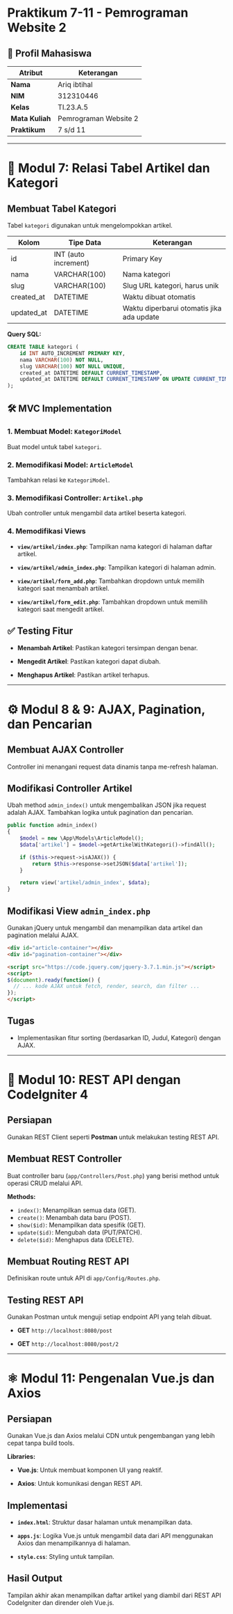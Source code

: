 # Praktikum 7-11 - Pemrograman Website 2

## 👤 Profil Mahasiswa

| Atribut | Keterangan |
| --- | --- |
| **Nama** | Ariq ibtihal |
| **NIM** | 312310446 |
| **Kelas** | TI.23.A.5 |
| **Mata Kuliah** | Pemrograman Website 2 |
| **Praktikum** | 7 s/d 11 |

---

# 🧱 Modul 7: Relasi Tabel Artikel dan Kategori

## Membuat Tabel Kategori
Tabel `kategori` digunakan untuk mengelompokkan artikel.

| Kolom | Tipe Data | Keterangan |
| --- | --- | --- |
| id | INT (auto increment) | Primary Key |
| nama | VARCHAR(100) | Nama kategori |
| slug | VARCHAR(100) | Slug URL kategori, harus unik |
| created_at | DATETIME | Waktu dibuat otomatis |
| updated_at | DATETIME | Waktu diperbarui otomatis jika ada update |

**Query SQL:**
```sql
CREATE TABLE kategori (
    id INT AUTO_INCREMENT PRIMARY KEY,
    nama VARCHAR(100) NOT NULL,
    slug VARCHAR(100) NOT NULL UNIQUE,
    created_at DATETIME DEFAULT CURRENT_TIMESTAMP,
    updated_at DATETIME DEFAULT CURRENT_TIMESTAMP ON UPDATE CURRENT_TIMESTAMP
);
```
<!-- Sisipkan gambar hasil query SQL di sini -->

## 🛠️ MVC Implementation

### 1. Membuat Model: `KategoriModel`
Buat model untuk tabel `kategori`.
<!-- Sisipkan gambar KategoriModel.php di sini -->

### 2. Memodifikasi Model: `ArticleModel`
Tambahkan relasi ke `KategoriModel`.
<!-- Sisipkan gambar modifikasi ArticleModel.php di sini -->

### 3. Memodifikasi Controller: `Artikel.php`
Ubah controller untuk mengambil data artikel beserta kategori.
<!-- Sisipkan gambar modifikasi controller Artikel.php di sini -->

### 4. Memodifikasi Views
- **`view/artikel/index.php`**: Tampilkan nama kategori di halaman daftar artikel.
<!-- Sisipkan gambar view/artikel/index.php di sini -->
- **`view/artikel/admin_index.php`**: Tampilkan kategori di halaman admin.
<!-- Sisipkan gambar view/artikel/admin_index.php di sini -->
- **`view/artikel/form_add.php`**: Tambahkan dropdown untuk memilih kategori saat menambah artikel.
<!-- Sisipkan gambar view/artikel/form_add.php di sini -->
- **`view/artikel/form_edit.php`**: Tambahkan dropdown untuk memilih kategori saat mengedit artikel.
<!-- Sisipkan gambar view/artikel/form_edit.php di sini -->

## ✅ Testing Fitur
- **Menambah Artikel**: Pastikan kategori tersimpan dengan benar.
<!-- Sisipkan gambar testing tambah artikel di sini -->
- **Mengedit Artikel**: Pastikan kategori dapat diubah.
<!-- Sisipkan gambar testing edit artikel di sini -->
- **Menghapus Artikel**: Pastikan artikel terhapus.
<!-- Sisipkan gambar testing hapus artikel (sebelum dan sesudah) di sini -->

---

# ⚙️ Modul 8 & 9: AJAX, Pagination, dan Pencarian

## Membuat AJAX Controller
Controller ini menangani request data dinamis tanpa me-refresh halaman.
<!-- Sisipkan gambar AJAX Controller di sini -->

## Modifikasi Controller Artikel
Ubah method `admin_index()` untuk mengembalikan JSON jika request adalah AJAX. Tambahkan logika untuk pagination dan pencarian.

```php
public function admin_index()
{
    $model = new \App\Models\ArticleModel();
    $data['artikel'] = $model->getArtikelWithKategori()->findAll();

    if ($this->request->isAJAX()) {
        return $this->response->setJSON($data['artikel']);
    }

    return view('artikel/admin_index', $data);
}
```

## Modifikasi View `admin_index.php`
Gunakan jQuery untuk mengambil dan menampilkan data artikel dan pagination melalui AJAX.

```html
<div id="article-container"></div>
<div id="pagination-container"></div>

<script src="https://code.jquery.com/jquery-3.7.1.min.js"></script>
<script>
$(document).ready(function() {
  // ... kode AJAX untuk fetch, render, search, dan filter ...
});
</script>
```
<!-- Sisipkan gambar hasil modifikasi view admin_index.php dengan AJAX di sini -->

## Tugas
- Implementasikan fitur sorting (berdasarkan ID, Judul, Kategori) dengan AJAX.
<!-- Sisipkan gambar hasil sorting berdasarkan ID, Judul, dan Kategori di sini -->

---

# 📡 Modul 10: REST API dengan CodeIgniter 4

## Persiapan
Gunakan REST Client seperti **Postman** untuk melakukan testing REST API.
<!-- Sisipkan gambar aplikasi Postman di sini -->

## Membuat REST Controller
Buat controller baru (`app/Controllers/Post.php`) yang berisi method untuk operasi CRUD melalui API.
<!-- Sisipkan gambar file PostController.php di sini -->

**Methods:**
- `index()`: Menampilkan semua data (GET).
- `create()`: Menambah data baru (POST).
- `show($id)`: Menampilkan data spesifik (GET).
- `update($id)`: Mengubah data (PUT/PATCH).
- `delete($id)`: Menghapus data (DELETE).

## Membuat Routing REST API
Definisikan route untuk API di `app/Config/Routes.php`.
<!-- Sisipkan gambar routing API di sini -->

## Testing REST API
Gunakan Postman untuk menguji setiap endpoint API yang telah dibuat.
- **GET** `http://localhost:8080/post`
<!-- Sisipkan gambar testing GET all di Postman di sini -->
- **GET** `http://localhost:8080/post/2`
<!-- Sisipkan gambar testing GET by ID di Postman di sini -->

---

# ⚛️ Modul 11: Pengenalan Vue.js dan Axios

## Persiapan
Gunakan Vue.js dan Axios melalui CDN untuk pengembangan yang lebih cepat tanpa build tools.

**Libraries:**
- **Vue.js**: Untuk membuat komponen UI yang reaktif.
<!-- Sisipkan gambar CDN Vue.js di sini -->
- **Axios**: Untuk komunikasi dengan REST API.
<!-- Sisipkan gambar CDN Axios di sini -->

## Implementasi
- **`index.html`**: Struktur dasar halaman untuk menampilkan data.
<!-- Sisipkan gambar kode index.html di sini -->
- **`apps.js`**: Logika Vue.js untuk mengambil data dari API menggunakan Axios dan menampilkannya di halaman.
<!-- Sisipkan gambar kode apps.js di sini -->
- **`style.css`**: Styling untuk tampilan.
<!-- Sisipkan gambar kode style.css di sini -->

## Hasil Output
Tampilan akhir akan menampilkan daftar artikel yang diambil dari REST API CodeIgniter dan dirender oleh Vue.js.
<!-- Sisipkan gambar hasil output akhir di sini -->
